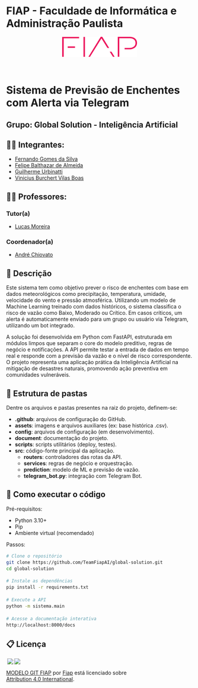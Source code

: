 
# FIAP - Faculdade de Informática e Administração Paulista

<p align="center">
<a href= "https://www.fiap.com.br/"><img src="assets/logo-fiap.png" alt="FIAP - Faculdade de Informática e Admnistração Paulista" border="0" width=40% height=40%></a>
</p>

<br>

# Sistema de Previsão de Enchentes com Alerta via Telegram

## Grupo: Global Solution - Inteligência Artificial

## 👨‍🎓 Integrantes: 
- <a href="#">Fernando Gomes da Silva</a>
- <a href="#">Felipe Balthazar de Almeida</a>
- <a href="#">Guilherme Urbinatti</a> 
- <a href="#">Vinicius Burchert Vilas Boas</a> 

## 👩‍🏫 Professores:
### Tutor(a) 
- <a href="https://www.linkedin.com/company/inova-fusca">Lucas Moreira</a>
### Coordenador(a)
- <a href="https://www.linkedin.com/company/inova-fusca">André Chiovato</a>

## 📜 Descrição

Este sistema tem como objetivo prever o risco de enchentes com base em dados meteorológicos como precipitação, temperatura, umidade, velocidade do vento e pressão atmosférica. Utilizando um modelo de Machine Learning treinado com dados históricos, o sistema classifica o risco de vazão como Baixo, Moderado ou Crítico. Em casos críticos, um alerta é automaticamente enviado para um grupo ou usuário via Telegram, utilizando um bot integrado.

A solução foi desenvolvida em Python com FastAPI, estruturada em módulos limpos que separam o core do modelo preditivo, regras de negócio e notificações. A API permite testar a entrada de dados em tempo real e responde com a previsão da vazão e o nível de risco correspondente. O projeto representa uma aplicação prática da Inteligência Artificial na mitigação de desastres naturais, promovendo ação preventiva em comunidades vulneráveis.

## 📁 Estrutura de pastas

Dentre os arquivos e pastas presentes na raiz do projeto, definem-se:

- <b>.github</b>: arquivos de configuração do GitHub.
- <b>assets</b>: imagens e arquivos auxiliares (ex: base histórica .csv).
- <b>config</b>: arquivos de configuração (em desenvolvimento).
- <b>document</b>: documentação do projeto.
- <b>scripts</b>: scripts utilitários (deploy, testes).
- <b>src</b>: código-fonte principal da aplicação.
  - <b>routers</b>: controladores das rotas da API.
  - <b>services</b>: regras de negócio e orquestração.
  - <b>prediction</b>: modelo de ML e previsão de vazão.
  - <b>telegram_bot.py</b>: integração com Telegram Bot.

## 🔧 Como executar o código

Pré-requisitos:
- Python 3.10+
- Pip
- Ambiente virtual (recomendado)

Passos:

```bash
# Clone o repositório
git clone https://github.com/TeamFiapAI/global-solution.git
cd global-solution

# Instale as dependências
pip install -r requirements.txt

# Execute a API
python -m sistema.main

# Acesse a documentação interativa
http://localhost:8000/docs
```

## 📋 Licença

<img style="height:22px!important;margin-left:3px;vertical-align:text-bottom;" src="https://mirrors.creativecommons.org/presskit/icons/cc.svg?ref=chooser-v1"><img style="height:22px!important;margin-left:3px;vertical-align:text-bottom;" src="https://mirrors.creativecommons.org/presskit/icons/by.svg?ref=chooser-v1"><p xmlns:cc="http://creativecommons.org/ns#" xmlns:dct="http://purl.org/dc/terms/"><a property="dct:title" rel="cc:attributionURL" href="https://github.com/agodoi/template">MODELO GIT FIAP</a> por <a rel="cc:attributionURL dct:creator" property="cc:attributionName" href="https://fiap.com.br">Fiap</a> está licenciado sobre <a href="http://creativecommons.org/licenses/by/4.0/?ref=chooser-v1" target="_blank" rel="license noopener noreferrer" style="display:inline-block;">Attribution 4.0 International</a>.</p>